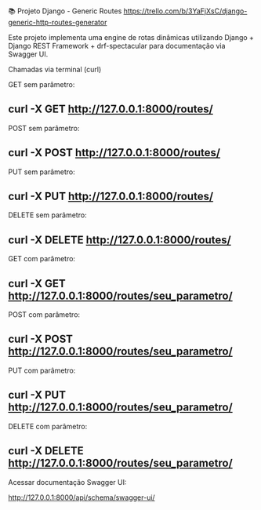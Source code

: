 📚 Projeto Django - Generic Routes
https://trello.com/b/3YaFjXsC/django-generic-http-routes-generator

Este projeto implementa uma engine de rotas dinâmicas utilizando Django + Django REST Framework + drf-spectacular para documentação via Swagger UI.

Chamadas via terminal (curl)

GET sem parâmetro:

curl -X GET http://127.0.0.1:8000/routes/
--

POST sem parâmetro:

curl -X POST http://127.0.0.1:8000/routes/
--

PUT sem parâmetro:

curl -X PUT http://127.0.0.1:8000/routes/
--

DELETE sem parâmetro:

curl -X DELETE http://127.0.0.1:8000/routes/
--

GET com parâmetro:

curl -X GET http://127.0.0.1:8000/routes/seu_parametro/
--

POST com parâmetro:

curl -X POST http://127.0.0.1:8000/routes/seu_parametro/
--

PUT com parâmetro:

curl -X PUT http://127.0.0.1:8000/routes/seu_parametro/
--

DELETE com parâmetro:

curl -X DELETE http://127.0.0.1:8000/routes/seu_parametro/
--

Acessar documentação Swagger UI:

http://127.0.0.1:8000/api/schema/swagger-ui/
